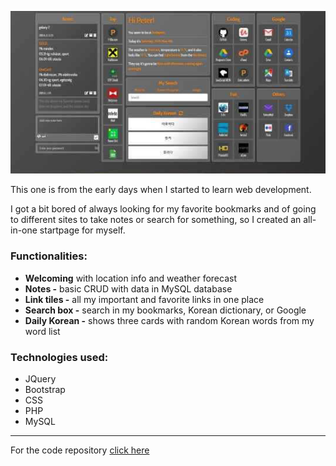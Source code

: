 ![Startpage](https://raw.githubusercontent.com/KinPeter/StartPage/master/screenshot.jpg)

This one is from the early days when I started to learn web development.

I got a bit bored of always looking for my favorite bookmarks and of going to different sites to take notes or search for something, so I created an all-in-one startpage for myself.

### Functionalities:
- **Welcoming** with location info and weather forecast
- **Notes -** basic CRUD with data in MySQL database
- **Link tiles -** all my important and favorite links in one place
- **Search box -** search in my bookmarks, Korean dictionary, or Google
- **Daily Korean -** shows three cards with random Korean words from my word list

### Technologies used:
- JQuery
- Bootstrap
- CSS
- PHP
- MySQL

---
For the code repository [click here](https://github.com/KinPeter/StartPage)
